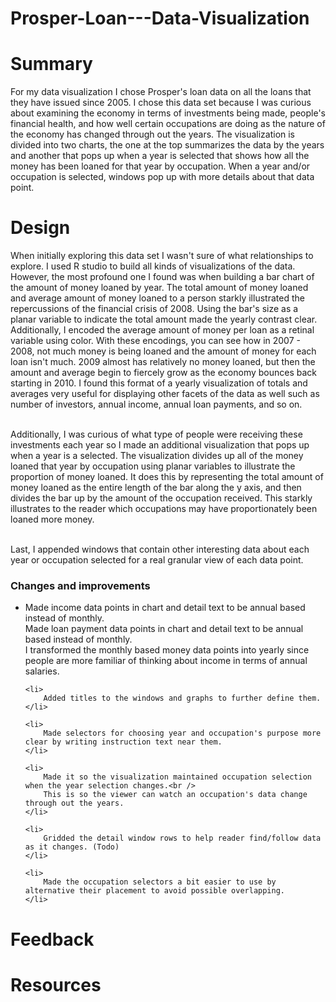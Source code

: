 # Prosper-Loan---Data-Visualization

<h1>Summary</h1>

For my data visualization I chose Prosper's loan data on all the loans that they have issued since 2005. I chose this data set because I was curious about examining the economy in terms of investments being made, people's financial health, and how well certain occupations are doing as the nature of the economy has changed through out the years. The visualization is divided into two charts, the one at the top summarizes the data by the years and another that pops up when a year is selected that shows how all the money has been loaned for that year by occupation. When a year and/or occupation is selected, windows pop up with more details about that data point.

<h1>Design</h1>

When initially exploring this data set I wasn't sure of what relationships to explore. I used R studio to build all kinds of visualizations of the data. However, the most profound one I found was when building a bar chart of the amount of money loaned by year. The total amount of money loaned and average amount of money loaned to a person starkly illustrated the repercussions of the financial crisis of 2008. Using the bar's size as a planar variable to indicate the total amount made the yearly contrast clear. Additionally, I encoded the average amount of money per loan as a retinal variable using color. With these encodings, you can see how in 2007 - 2008, not much money is being loaned and the amount of money for each loan isn't much. 2009 almost has relatively no money loaned, but then the amount and average begin to fiercely grow as the economy bounces back starting in 2010. I found this format of a yearly visualization of totals and averages very useful for displaying other facets of the data as well such as number of investors, annual income, annual loan payments, and so on.<br /><br />

Additionally, I was curious of what type of people were receiving these investments each year so I made an additional visualization that pops up when a year is a selected. The visualization divides up all of the money loaned that year by occupation using planar variables to illustrate the proportion of money loaned. It does this by representing the total amount of money loaned as the entire length of the bar along the y axis, and then divides the bar up by the amount of the occupation received. This starkly illustrates to the reader which occupations may have proportionately been loaned more money.<br /><br />

Last, I appended windows that contain other interesting data about each year or occupation selected for a real granular view of each data point.


<h3>Changes and improvements</h3>

<ul>
	<li>
		Made income data points in chart and detail text to be annual based instead of monthly.<br />
		Made loan payment data points in chart and detail text to be annual based instead of monthly.<br />
		I transformed the monthly based money data points into yearly since people are more familiar of thinking about income in terms of annual salaries.
	</li>
	
	<li>
		Added titles to the windows and graphs to further define them. 
	</li>
	
	<li>
		Made selectors for choosing year and occupation's purpose more clear by writing instruction text near them.
	</li>
	
	<li>
		Made it so the visualization maintained occupation selection when the year selection changes.<br />
		This is so the viewer can watch an occupation's data change through out the years.
	</li>
	
	<li>
		Gridded the detail window rows to help reader find/follow data as it changes. (Todo)
	</li>
	
	<li>
		Made the occupation selectors a bit easier to use by alternative their placement to avoid possible overlapping.
	</li>
</ul>

<h1>Feedback</h1>

<h1>Resources</h1>
